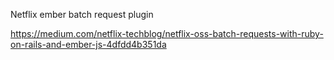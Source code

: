 Netflix ember batch request plugin


https://medium.com/netflix-techblog/netflix-oss-batch-requests-with-ruby-on-rails-and-ember-js-4dfdd4b351da
